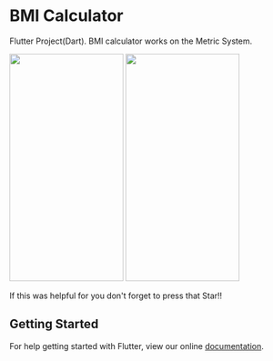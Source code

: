 # BMI Calculator

Flutter Project(Dart).
BMI calculator works on the Metric System.

<img src="https://user-images.githubusercontent.com/17084209/42734458-e6e3f69c-8861-11e8-82fe-c4a18328d789.png" width="200" height="400" /> <img src="https://user-images.githubusercontent.com/17084209/42734400-e6eecabe-8860-11e8-8a20-9944ee92ea49.png" width="200" height="400" /> 

If this was helpful for you don't forget to press that Star!!

## Getting Started

For help getting started with Flutter, view our online
[documentation](https://flutter.io/).
